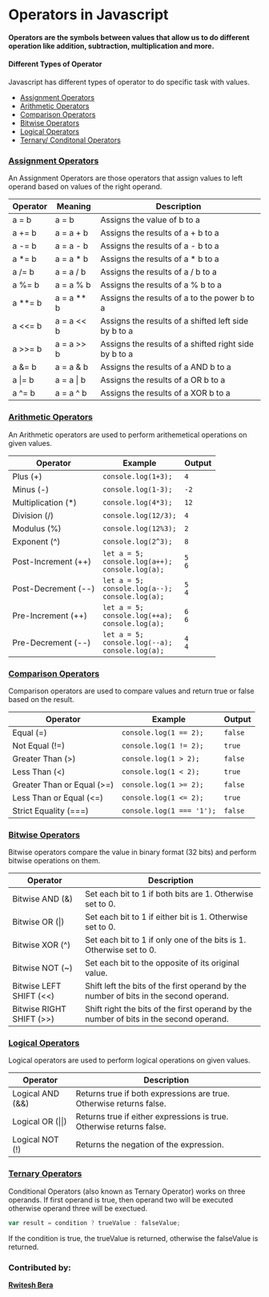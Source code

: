 # Operators in Javascript

#### Operators are the symbols between values that allow us to do different operation like addition, subtraction, multiplication and more.

#### Different Types of Operator
Javascript has different types of operator to do specific task with values.

- [Assignment Operators](AssignmentOperator.md#assignment-operator)
- [Arithmetic Operators](ArithmeticOperator.md#arithmetic-operators)
- [Comparison Operators](ComparisonOperator.md#comparison-operators)
- [Bitwise Operators](BitwiseOperator.md#bitwise-operators)
- [Logical Operators](LogicalOperator.md#logical-operators)
- [Ternary/ Conditonal Operators](TernaryOperator.md#ternary-operators)
  
### [Assignment Operators](AssignmentOperator.md#assignment-operators)
An Assignment Operators are those operators that assign values to left operand based on values of the right operand.

|Operator |Meaning       |Description                                           |
|---------|--------------|------------------------------------------------------|
|a = b    | a = b        |Assigns the value of b to a                           |
|a += b   | a = a + b    |Assigns the results of a + b to a                     |
|a -= b   | a = a - b    |Assigns the results of a - b to a                     |
|a *= b   | a = a * b    |Assigns the results of a * b to a                     |
|a /= b   | a = a / b    |Assigns the results of a / b to a                     |
|a %= b   | a = a % b    |Assigns the results of a % b to a                     |
|a **= b  | a = a ** b   |Assigns the results of a to the power b to a          |
|a <<= b  | a = a << b   |Assigns the results of a shifted left side by b to a  |
|a >>= b  | a = a >> b   |Assigns the results of a shifted right side by b to a |
|a &= b   | a = a & b    |Assigns the results of a AND b to a                   |
| a \|= b | a = a \| b   |Assigns the results of a OR b to a                    |     
|a ^= b   | a = a ^ b    |Assigns the results of a XOR b to a                   |



### [Arithmetic Operators](ArithmeticOperator.md#arithmetic-operators)
An Arithmetic operators are used to perform arithemetical operations on given values.

| Operator              | Example                                                     | Output        |
|-----------------------|-------------------------------------------------------------|---------------|
| Plus (+)              | `console.log(1+3);`                                         | `4`           |
| Minus (-)             | `console.log(1-3);`                                         | `-2`          |
| Multiplication (*)    | `console.log(4*3);`                                         | `12`          |
| Division (/)          | `console.log(12/3);`                                        | `4`           |
| Modulus (%)           | `console.log(12%3);`                                        | `2`           |
| Exponent (^)          | `console.log(2^3);`                                         | `8`           |
| Post-Increment (++)   | `let a = 5;`<br>`console.log(a++);`<br>`console.log(a);`     | `5`<br>`6`    |
| Post-Decrement (--)   | `let a = 5;`<br>`console.log(a--);`<br>`console.log(a);`     | `5`<br>`4`    |
| Pre-Increment (++)    | `let a = 5;`<br>`console.log(++a);`<br>`console.log(a);`     | `6`<br>`6`    |
| Pre-Decrement (--)    | `let a = 5;`<br>`console.log(--a);`<br>`console.log(a);`     | `4`<br>`4`    |



### [Comparison Operators](ComparisonOperator.md#comparison-operators)
Comparison operators are used to compare values and return true or false based on the result.

| Operator                  |  Example                                                     | Output        |
|---------------------------|--------------------------------------------------------------|---------------|
| Equal (=)                 | `console.log(1 == 2);`                                       | `false`       |
| Not Equal (!=)            | `console.log(1 != 2);`                                       | `true`        |
| Greater Than (>)          | `console.log(1 > 2);`                                        | `false`       |
| Less Than (<)             | `console.log(1 < 2);`                                        | `true`        |
| Greater Than or Equal (>=)| `console.log(1 >= 2);`                                       | `false`       |
| Less Than or Equal (<=)   | `console.log(1 <= 2);`                                       | `true`        |
| Strict Equality (===)     | `console.log(1 === '1');`                                    | `false`       |



### [Bitwise Operators](BitwiseOperator.md#bitwise-operators)
Bitwise operators compare the value in binary format (32 bits) and perform bitwise operations on them.

| Operator                  | Description                                                                           |
|---------------------------|---------------------------------------------------------------------------------------|
| Bitwise AND (&)           | Set each bit to 1 if both bits are 1. Otherwise set to 0.                             |
| Bitwise OR (\|)           | Set each bit to 1 if either bit is 1. Otherwise set to 0.                             |
| Bitwise XOR (\^)          | Set each bit to 1 if only one of the bits is 1. Otherwise set to 0.                   |
| Bitwise NOT (\~)          | Set each bit to the opposite of its original value.                                   |
| Bitwise LEFT SHIFT (<<)   | Shift left the bits of the first operand by the number of bits in the second operand. |
| Bitwise RIGHT SHIFT (>>)  | Shift right the bits of the first operand by the number of bits in the second operand.|



### [Logical Operators](LogicalOperator.md#logical-operators)
Logical operators are used to perform logical operations on given values.

| Operator          | Description                                                                            |
|-------------------|----------------------------------------------------------------------------------------|
| Logical AND (&&)  | Returns true if both expressions are true. Otherwise returns false.                    |
| Logical OR (\|\|) | Returns true if either expressions is true. Otherwise returns false.                   |
| Logical NOT (!)   | Returns the negation of the expression.                                                |



### [Ternary Operators](TernaryOperator.md#ternary-operators)
Conditional Operators (also known as Ternary Operator) works on three operands. If first operand is true, then operand two will be executed otherwise operand three will be exectued.
```js
var result = condition ? trueValue : falseValue;
```
If the condition is true, the trueValue is returned, otherwise the falseValue is returned.


### Contributed by:
****[Rwitesh Bera](https://github.com/rwiteshbera)****
